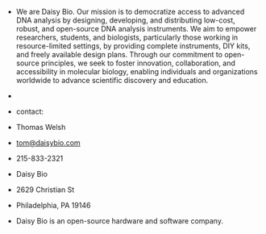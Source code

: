 - We are Daisy Bio.  Our mission is to democratize access to advanced DNA analysis by designing, developing, and distributing low-cost, robust, and open-source DNA analysis instruments. We aim to empower researchers, students, and biologists, particularly those working in resource-limited settings, by providing complete instruments, DIY kits, and freely available design plans. Through our commitment to open-source principles, we seek to foster innovation, collaboration, and accessibility in molecular biology, enabling individuals and organizations worldwide to advance scientific discovery and education.
- 
- contact:
- Thomas Welsh
- tom@daisybio.com
- 215-833-2321
- Daisy Bio
- 2629 Christian St
- Philadelphia, PA 19146

- Daisy Bio is an open-source hardware and software company.


<!---
daisybiopcr/daisybiopcr is a ✨ special ✨ repository because its `README.md` (this file) appears on your GitHub profile.
You can click the Preview link to take a look at your changes.
--->

